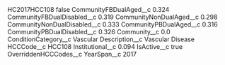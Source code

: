 <?xml version="1.0" encoding="UTF-8"?>
<CustomMetadata xmlns="http://soap.sforce.com/2006/04/metadata" xmlns:xsi="http://www.w3.org/2001/XMLSchema-instance" xmlns:xsd="http://www.w3.org/2001/XMLSchema">
    <label>HC2017HCC108</label>
    <protected>false</protected>
    <values>
        <field>CommunityFBDualAged__c</field>
        <value xsi:type="xsd:double">0.324</value>
    </values>
    <values>
        <field>CommunityFBDualDisabled__c</field>
        <value xsi:type="xsd:double">0.319</value>
    </values>
    <values>
        <field>CommunityNonDualAged__c</field>
        <value xsi:type="xsd:double">0.298</value>
    </values>
    <values>
        <field>CommunityNonDualDisabled__c</field>
        <value xsi:type="xsd:double">0.333</value>
    </values>
    <values>
        <field>CommunityPBDualAged__c</field>
        <value xsi:type="xsd:double">0.316</value>
    </values>
    <values>
        <field>CommunityPBDualDisabled__c</field>
        <value xsi:type="xsd:double">0.326</value>
    </values>
    <values>
        <field>Community__c</field>
        <value xsi:type="xsd:double">0.0</value>
    </values>
    <values>
        <field>ConditionCategory__c</field>
        <value xsi:type="xsd:string">Vascular</value>
    </values>
    <values>
        <field>Description__c</field>
        <value xsi:type="xsd:string">Vascular Disease</value>
    </values>
    <values>
        <field>HCCCode__c</field>
        <value xsi:type="xsd:string">HCC108</value>
    </values>
    <values>
        <field>Institutional__c</field>
        <value xsi:type="xsd:double">0.094</value>
    </values>
    <values>
        <field>IsActive__c</field>
        <value xsi:type="xsd:boolean">true</value>
    </values>
    <values>
        <field>OverriddenHCCCodes__c</field>
        <value xsi:nil="true"/>
    </values>
    <values>
        <field>YearSpan__c</field>
        <value xsi:type="xsd:string">2017</value>
    </values>
</CustomMetadata>
